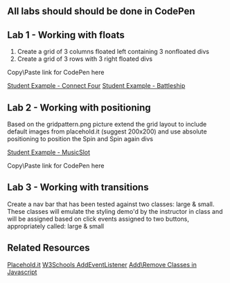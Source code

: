 ## All labs should should be done in CodePen

## Lab 1 - Working with floats

1. Create a grid of 3 columns floated left containing 3 nonfloated divs
2. Create a grid of 3 rows with 3 right floated divs

Copy\Paste link for CodePen here

[Student Example - Connect Four](http://www.drakefour.com/)
[Student Example - Battleship](http://author-calendar-54475.bitballoon.com/)


## Lab 2 - Working with positioning

Based on the gridpattern.png picture extend the grid layout to include default images from placehold.it (suggest 200x200) and use absolute positioning to position the Spin and Spin again divs

[Student Example - MusicSlot](http://yuliahenderson.com/Slot-Machine-Game/)

Copy\Paste link for CodePen here

## Lab 3 - Working with transitions

Create a nav bar that has been tested against two classes: large & small.  These classes will emulate the styling demo'd by the instructor in class and will be assigned based on click events assigned to two buttons, appropriately called: large & small

## Related Resources
[Placehold.it](http://placehold.it/)
[W3Schools AddEventListener](https://appendto.com/2016/02/addremove-css-classes-using-javascript/)
[Add\Remove Classes in Javascript](https://appendto.com/2016/02/addremove-css-classes-using-javascript/)



